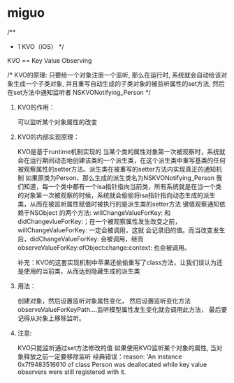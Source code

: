 # miguo

/**
*  1 KVO（iOS）
*/

KVO == Key Value Observing

/*
KVO的原理:
    只要给一个对象注册一个监听, 那么在运行时, 系统就会自动给该对象生成一个子类对象, 
    并且重写自动生成的子类对象的被监听属性的set方法, 然后在set方法中通知监听者
    NSKVONotifying_Person
*/

1. KVO的作用：

    可以监听某个对象属性的改变

2. KVO的内部实现原理：

    KVO是基于runtime机制实现的
    当某个类的属性对象第一次被观察时，系统就会在运行期间动态地创建该类的一个派生类，在这个派生类中重写基类的任何被观察属性的setter方法。派生类在被重写的setter方法内实现真正的通知机制
    如果原类为Person，那么生成的派生类名为NSKVONotifying_Person
    我们知道，每一个类中都有一个isa指针指向当前类，所有系统就是在当一个类的对象第一次被观察的时候，系统就会偷偷将isa指针指向动态生成的派生类，从而在被监听属性赋值时被执行的是派生类的setter方法
    键值观察通知依赖于NSObject 的两个方法: willChangeValueForKey: 和 didChangevlueForKey:；在一个被观察属性发生改变之前， willChangeValueForKey: 一定会被调用，这就 会记录旧的值。而当改变发生后，didChangeValueForKey: 会被调用，继而 observeValueForKey:ofObject:change:context: 也会被调用。

    补充：KVO的这套实现机制中苹果还偷偷重写了class方法，让我们误认为还是使用的当前类，从而达到隐藏生成的派生类 

3. 用法：

    创建对象，然后设置监听对象属性变化，
    然后设置监听变化方法observeValueForKeyPath....监听模型属性发生变化就会调用此方法，
    最后要记得从对象上移除监听。

4. 注意:

    KVO只能监听通过set方法修改的值
    如果使用KVO监听某个对象的属性, 当对象释放之前一定要移除监听
    经典错误：reason: 'An instance 0x7f9483516610 of class Person was deallocated while key value observers were still registered with it.


